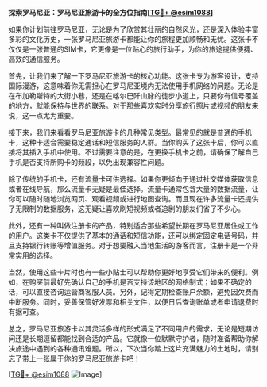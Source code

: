 **探索罗马尼亚：罗马尼亚旅游卡的全方位指南[[TG💪+ @esim1088](https://t.me/s/esim1088)]**

如果你计划前往罗马尼亚，无论是为了欣赏其壮丽的自然风光，还是深入体验丰富多彩的文化历史，一张罗马尼亚旅游卡都能让你的旅程更加顺畅和无忧。这张卡不仅仅是一张普通的SIM卡，它更像是一位贴心的旅行助手，为你的旅途提供便捷、高效的通信服务。

首先，让我们来了解一下罗马尼亚旅游卡的核心功能。这张卡专为游客设计，支持国际漫游，这意味着你无需担心在罗马尼亚境内无法使用手机网络的问题。无论是在布加勒斯特的大街小巷，还是在喀尔巴阡山脉的徒步小道上，只要你有信号覆盖的地方，就能保持与世界的联系。对于那些喜欢实时分享旅行照片或视频的朋友来说，这一点尤为重要。

接下来，我们来看看罗马尼亚旅游卡的几种常见类型。最常见的就是普通的手机卡，这种卡适合需要稳定通话和短信服务的人群。当你购买了这张卡后，你可以直接将其插入手机中使用。不过需要注意的是，在更换手机卡之前，请确保了解自己手机是否支持所购卡的频段，以免出现兼容性问题。

除了传统的手机卡，还有流量卡可供选择。如果你更倾向于通过社交媒体获取信息或者在线导航，那么流量卡无疑是最佳选择。流量卡通常包含大量的数据流量，让你可以随时随地浏览网页、观看视频或进行地图查询。而且现在许多流量卡还提供了无限制的数据服务，这无疑让喜欢刷短视频或者追剧的朋友们省了不少心。

此外，还有一种叫做注册卡的产品，特别适合那些希望长期在罗马尼亚居住或工作的用户。这类卡不仅提供了基本的通话和短信功能，还可以绑定固定电话号码，并且支持银行转账等增值服务。对于想要融入当地生活的游客而言，注册卡是一个非常实用的选择。

当然，使用这些卡片时也有一些小贴士可以帮助你更好地享受它们带来的便利。例如，在购买前最好先确认自己的手机是否支持该地区的网络制式；如果不确定的话，可以直接咨询运营商客服人员。另外，记得定期检查账户余额，避免因欠费而中断服务。同时，妥善保管好发票和相关文件，以便日后查询账单或者申请退费时有据可查。

总之，罗马尼亚旅游卡以其灵活多样的形式满足了不同用户的需求，无论是短期访问还是长期逗留都能找到合适的产品。它就像一位默默守护者，随时准备帮助你解决旅途中遇到的各种通讯难题。所以，下次当你踏上这片充满魅力的土地时，请别忘了带上一张属于你的罗马尼亚旅游卡吧！

[[TG💪+ @esim1088](https://t.me/s/esim1088) ![Image](https://i.postimg.cc/4NQfJmqS/Snipaste-2025-05-13-00-14-12.png)]